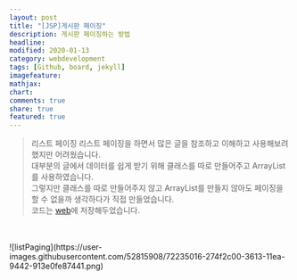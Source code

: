 ```yaml
---
layout: post
title: "[JSP]게시판 페이징"
description: 게시판 페이징하는 방법
headline: 
modified: 2020-01-13
category: webdevelopment
tags: [Github, board, jekyll]
imagefeature: 
mathjax: 
chart: 
comments: true
share: true
featured: true
---
```

> 리스트 페이징
리스트 페이징을 하면서 많은 글을 참조하고 이해하고 사용해보려했지만 어려웠습니다.  
대부분의 글에서 데이터를 쉽게 받기 위해 클래스를 따로 만들어주고 ArrayList를 사용하였습니다.  
그렇지만 클래스를 따로 만들어주지 않고 ArrayList를 만들지 않아도 페이징을 할 수 없을까 생각하다가 직접 만들었습니다.  
코드는 [web](https://github.com/NamSuJi/Web/tree/master/Board)에 저장해두었습니다.  
<br>
<br>
![listPaging](https://user-images.githubusercontent.com/52815908/72235016-274f2c00-3613-11ea-9442-913e0fe87441.png)
